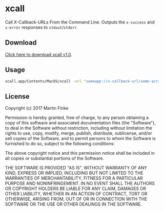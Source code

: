 # xcall
Call X-Callback-URLs From the Command Line. Outputs the `x-success` and `x-error` responses to `stdout`/`stderr`.

## Download

[Click here to download xcall v1.0](https://github.com/martinfinke/xcall/releases/download/v1.0/xcall.app.zip).

## Usage

```bash
xcall.app/Contents/MacOS/xcall -url "someapp://x-callback-url/some-action"
```

## License
Copyright (c) 2017 Martin Finke

Permission is hereby granted, free of charge, to any person obtaining a copy
of this software and associated documentation files (the "Software"), to deal
in the Software without restriction, including without limitation the rights
to use, copy, modify, merge, publish, distribute, sublicense, and/or sell
copies of the Software, and to permit persons to whom the Software is
furnished to do so, subject to the following conditions:

The above copyright notice and this permission notice shall be included in all
copies or substantial portions of the Software.

THE SOFTWARE IS PROVIDED "AS IS", WITHOUT WARRANTY OF ANY KIND, EXPRESS OR
IMPLIED, INCLUDING BUT NOT LIMITED TO THE WARRANTIES OF MERCHANTABILITY,
FITNESS FOR A PARTICULAR PURPOSE AND NONINFRINGEMENT. IN NO EVENT SHALL THE
AUTHORS OR COPYRIGHT HOLDERS BE LIABLE FOR ANY CLAIM, DAMAGES OR OTHER
LIABILITY, WHETHER IN AN ACTION OF CONTRACT, TORT OR OTHERWISE, ARISING FROM,
OUT OF OR IN CONNECTION WITH THE SOFTWARE OR THE USE OR OTHER DEALINGS IN THE
SOFTWARE.

